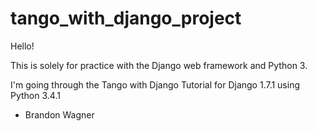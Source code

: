tango_with_django_project
=========================

Hello!

This is solely for practice with the Django web framework and Python 3.

I'm going through the Tango with Django Tutorial for Django 1.7.1 using Python 3.4.1


- Brandon Wagner
